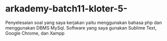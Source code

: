 # arkademy-batch11-kloter-5-
Penyelesaian soal yang saya kerjakan yaitu menggunakan bahasa php dan menggunakan DBMS MySql. Software yang saya gunakan Sublime Text, Google Chrome, dan Xampp
